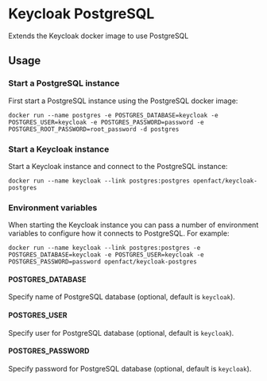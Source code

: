 # Keycloak PostgreSQL

Extends the Keycloak docker image to use PostgreSQL

## Usage

### Start a PostgreSQL instance

First start a PostgreSQL instance using the PostgreSQL docker image:

    docker run --name postgres -e POSTGRES_DATABASE=keycloak -e POSTGRES_USER=keycloak -e POSTGRES_PASSWORD=password -e POSTGRES_ROOT_PASSWORD=root_password -d postgres

### Start a Keycloak instance

Start a Keycloak instance and connect to the PostgreSQL instance:

    docker run --name keycloak --link postgres:postgres openfact/keycloak-postgres

### Environment variables

When starting the Keycloak instance you can pass a number of environment variables to configure how it connects to PostgreSQL. For example:

    docker run --name keycloak --link postgres:postgres -e POSTGRES_DATABASE=keycloak -e POSTGRES_USER=keycloak -e POSTGRES_PASSWORD=password openfact/keycloak-postgres

#### POSTGRES_DATABASE

Specify name of PostgreSQL database (optional, default is `keycloak`).

#### POSTGRES_USER

Specify user for PostgreSQL database (optional, default is `keycloak`).

#### POSTGRES_PASSWORD

Specify password for PostgreSQL database (optional, default is `keycloak`).
